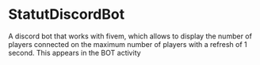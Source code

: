 # StatutDiscordBot
 A discord bot that works with fivem, which allows to display the number of players connected on the maximum number of players with a refresh of 1 second. This appears in the BOT activity
